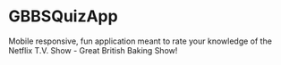# GBBSQuizApp
Mobile responsive, fun application meant to rate your knowledge of the Netflix T.V. Show - Great British Baking Show!
